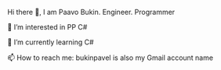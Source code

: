 Hi there 👋, I am Paavo Bukin. Engineer. Programmer

👀 I’m interested in PP C#

🌱 I’m currently learning C#

📫 How to reach me: bukinpavel is also my Gmail account name

<!---
PaavoBukin/PaavoBukin is a ✨ special ✨ repository because its `README.md` (this file) appears on your GitHub profile.
You can click the Preview link to take a look at your changes.
--->
